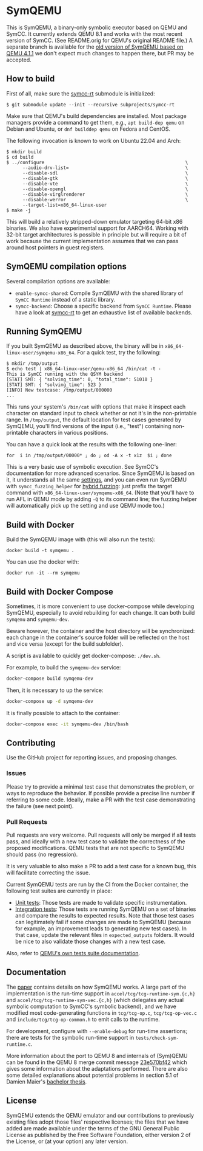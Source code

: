 # SymQEMU

This is SymQEMU, a binary-only symbolic executor based on QEMU and SymCC. It
currently extends QEMU 8.1 and works with the most recent version of SymCC.
(See README.orig for QEMU's original README file.) A separate branch is
available for the [old version of SymQEMU based on QEMU
4.1.1](https://github.com/eurecom-s3/symqemu/tree/4.1.1) we don't expect much
changes to happen there, but PR may be accepted.

## How to build

First of all, make sure the
[symcc-rt](https://github.com/eurecom-s3/symcc-rt.git) submodule is initialized:

``` shell
$ git submodule update --init --recursive subprojects/symcc-rt
```

Make sure that QEMU's build dependencies are installed. Most package managers
provide a command to get them, e.g., `apt build-dep qemu` on Debian and Ubuntu,
or `dnf builddep qemu` on Fedora and CentOS.

The following invocation is known to work on Ubuntu 22.04 and Arch:

``` shell
$ mkdir build
$ cd build
$ ../configure                                                    \
      --audio-drv-list=                                           \
      --disable-sdl                                               \
      --disable-gtk                                               \
      --disable-vte                                               \
      --disable-opengl                                            \
      --disable-virglrenderer                                     \
      --disable-werror                                            \
      --target-list=x86_64-linux-user
$ make -j
```

This will build a relatively stripped-down emulator targeting 64-bit x86
binaries. We also have experimental support for AARCH64. Working with 32-bit
target architectures is possible in principle but will require a bit of work
because the current implementation assumes that we can pass around host pointers
in guest registers.

## SymQEMU compilation options

Several compilation options are available:
- `enable-symcc-shared`: Compile SymQEMU with the shared library of `SymCC
  Runtime` instead of a static library.
- `symcc-backend`: Choose a specific backend from `SymCC Runtime`. Please have a
  look at [symcc-rt](https://github.com/eurecom-s3/symcc-rt.git) to get an
  exhaustive list of available backends.

## Running SymQEMU

If you built SymQEMU as described above, the binary will be in
`x86_64-linux-user/symqemu-x86_64`. For a quick test, try the following:

``` shell
$ mkdir /tmp/output
$ echo test | x86_64-linux-user/qemu-x86_64 /bin/cat -t -
This is SymCC running with the QSYM backend
[STAT] SMT: { "solving_time": 0, "total_time": 51010 }
[STAT] SMT: { "solving_time": 523 }
[INFO] New testcase: /tmp/output/000000
...
```

This runs your system's `/bin/cat` with options that make it inspect each
character on standard input to check whether or not it's in the non-printable
range. In `/tmp/output`, the default location for test cases generated by
SymQEMU, you'll find versions of the input (i.e., "test") containing
non-printable characters in various positions.

You can have a quick look at the results with the following one-liner:
``` shell
for  i in /tmp/output/00000* ; do ; od -A x -t x1z  $i ; done
```

This is a very basic use of symbolic execution. See SymCC's documentation for
more advanced scenarios. Since SymQEMU is based on it, it understands all the
same
[settings](https://github.com/eurecom-s3/symcc/blob/master/docs/Configuration.txt),
and you can even run SymQEMU with `symcc_fuzzing_helper` for [hybrid
fuzzing](https://github.com/eurecom-s3/symcc/blob/master/docs/Fuzzing.txt): just
prefix the target command with `x86_64-linux-user/symqemu-x86_64`. (Note that
you'll have to run AFL in QEMU mode by adding `-Q` to its command line; the
fuzzing helper will automatically pick up the setting and use QEMU mode too.)

## Build with Docker
Build the SymQEMU image with (this will also run the tests):
```shell
docker build -t symqemu .
```

You can use the docker with:
```shell
docker run -it --rm symqemu
```

## Build with Docker Compose

Sometimes, it is more convenient to use docker-compose while developing SymQEMU, especially to avoid rebuilding for
each change. It can both build `symqemu` and `symqemu-dev`.

Beware however, the container and the host directory will be synchronized: each change in the container's source folder
will be reflected on the host and vice versa (except for the build subfolder).

A script is available to quickly get docker-compose: `./dev.sh`.

For example, to build the `symqemu-dev` service:
```bash
docker-compose build symqemu-dev
```

Then, it is necessary to up the service:
```bash
docker-compose up -d symqemu-dev
```

It is finally possible to attach to the container:
```bash
docker-compose exec -it symqemu-dev /bin/bash
````

## Contributing

Use the GitHub project for reporting issues, and proposing changes.

### Issues

Please try to provide a minimal test case that demonstrates the problem, or ways
to reproduce the behavior. If possible provide a precise line number if
referring to some code. Ideally, make a PR with the test case demonstrating the
failure (see next point).

### Pull Requests

Pull requests are very welcome. Pull requests will only be merged if all tests
pass, and ideally with a new test case to validate the correctness of the
proposed modifications. QEMU tests that are not specific to SymQEMU should pass
(no regression).

It is very valuable to also make a PR to add a test case for a known bug, this
will facilitate correcting the issue.

Current SymQEMU tests are run by the CI from the Docker container, the following
test suites are currently in place:
- [Unit tests](tests/unit/check-sym-runtime.c): Those tests are made to validate
  specific instrumentation.
- [Integration tests](tests/symqemu/): Those tests are running SymQEMU on a set
  of binaries and compare the results to expected results. Note that those test
  cases can legitimately fail if some changes are made to SymQEMU (because for
  example, an improvement leads to generating new test cases). In that case,
  update the relevant files in `expected_outputs` folders. It would be nice to
  also validate those changes with a new test case.

Also, refer to [QEMU's own tests suite documentation](https://www.qemu.org/docs/master/devel/testing.html).

## Documentation

The [paper](http://www.s3.eurecom.fr/tools/symbolic_execution/symqemu.html)
contains details on how SymQEMU works. A large part of the implementation is the
run-time support in `accel/tcg/tcg-runtime-sym.{c,h}` and
`accel/tcg/tcg-runtime-sym-vec.{c,h}` (which delegates any actual symbolic
computation to SymCC's symbolic backend), and we have modified most
code-generating functions in `tcg/tcg-op.c`, `tcg/tcg-op-vec.c` and
`include/tcg/tcg-op-common.h` to emit calls to the runtime.

For development, configure with `--enable-debug` for run-time assertions; there
are tests for the symbolic run-time support in `tests/check-sym-runtime.c`.

More information about the port to QEMU 8 and internals of (Sym)QEMU can be
found in the QEMU 8 merge commit message
[23e570bf42](https://github.com/eurecom-s3/symqemu/commit/23e570bf42531bcac66a54283eafd4c9c233891a)
which gives some information about the adaptations performed. There are also
some detailed explanations about potential problems in section 5.1 of Damien
Maier's [bachelor thesis](https://dmaier.ch/bachelor-thesis.pdf).

## License

SymQEMU extends the QEMU emulator and our contributions to previously existing
files adopt those files' respective licenses; the files that we have added are
made available under the terms of the GNU General Public License as published by
the Free Software Foundation, either version 2 of the License, or (at your
option) any later version.
